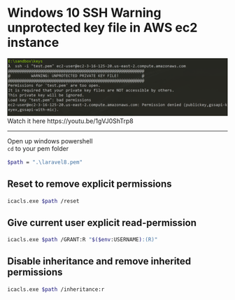 # Windows 10 SSH Warning unprotected key file in AWS ec2 instance

<img src="./windows unprotected private key file.png">    
Watch it here https://youtu.be/1gVJ0ShTrp8  

---  

Open up windows powershell  
```cd``` to your pem folder

```sh
$path = ".\laravel8.pem"
```

## Reset to remove explicit permissions


```sh
icacls.exe $path /reset
```

## Give current user explicit read-permission


```sh
icacls.exe $path /GRANT:R "$($env:USERNAME):(R)"
```

## Disable inheritance and remove inherited permissions


```sh
icacls.exe $path /inheritance:r
```
